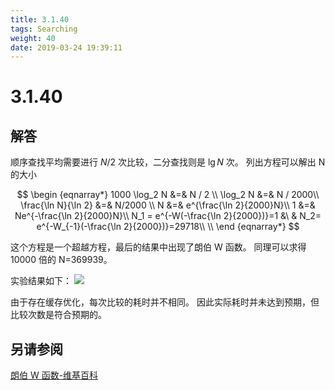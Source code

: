 ```yaml
---
title: 3.1.40
tags: Searching
weight: 40
date: 2019-03-24 19:39:11
---
```


# 3.1.40


## 解答


顺序查找平均需要进行 $N/2$ 次比较，二分查找则是 $\lg N$ 次。
列出方程可以解出 N 的大小

$$
\begin {eqnarray*}
1000 \log_2 N &=& N / 2 \\
\log_2 N &=& N / 2000\\
\frac{\ln N}{\ln 2} &=& N/2000 \\
N &=& e^{\frac{\ln 2}{2000}N}\\
1 &=& Ne^{-\frac{\ln 2}{2000}N}\\
N_1 = e^{-W(-\frac{\ln 2}{2000})}=1 &\ & N_2= e^{-W_{-1}(-\frac{\ln 2}{2000})}=29718\\ \\
\end {eqnarray*}
$$

这个方程是一个超越方程，最后的结果中出现了朗伯 W 函数。
同理可以求得 10000 倍的 N=369939。

实验结果如下：
![](/resources/3.1.40/1.png)

由于存在缓存优化，每次比较的耗时并不相同。
因此实际耗时并未达到预期，但比较次数是符合预期的。

## 另请参阅

[朗伯 W 函数-维基百科](https://zh.wikipedia.org/zh-hans/%E6%9C%97%E4%BC%AFW%E5%87%BD%E6%95%B0)

